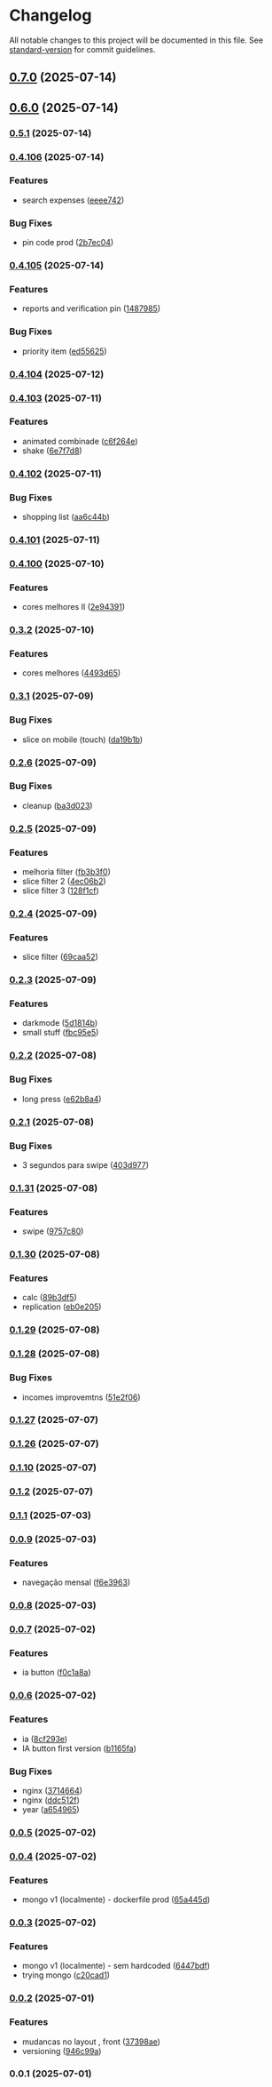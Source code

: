# Changelog

All notable changes to this project will be documented in this file. See [standard-version](https://github.com/conventional-changelog/standard-version) for commit guidelines.

## [0.7.0](https://github.com/ErgonBerry/contas/compare/v0.6.0...v0.7.0) (2025-07-14)

## [0.6.0](https://github.com/ErgonBerry/contas/compare/v0.5.1...v0.6.0) (2025-07-14)

### [0.5.1](https://github.com/ErgonBerry/contas/compare/v0.4.106...v0.5.1) (2025-07-14)

### [0.4.106](https://github.com/ErgonBerry/contas/compare/v0.4.105...v0.4.106) (2025-07-14)


### Features

* search expenses ([eeee742](https://github.com/ErgonBerry/contas/commit/eeee742ab5a6d770659b88c28124dd620a824c75))


### Bug Fixes

* pin code prod ([2b7ec04](https://github.com/ErgonBerry/contas/commit/2b7ec04e75b22d4133e6be7831b4f31621a73004))

### [0.4.105](https://github.com/ErgonBerry/contas/compare/v0.4.104...v0.4.105) (2025-07-14)


### Features

* reports and verification pin ([1487985](https://github.com/ErgonBerry/contas/commit/14879853a542a5015650ef1936bf1473d06ed6ed))


### Bug Fixes

* priority item ([ed55625](https://github.com/ErgonBerry/contas/commit/ed55625875458b5541a732e931e466cb33e1e79d))

### [0.4.104](https://github.com/ErgonBerry/contas/compare/v0.4.103...v0.4.104) (2025-07-12)

### [0.4.103](https://github.com/ErgonBerry/contas/compare/v0.4.102...v0.4.103) (2025-07-11)


### Features

* animated combinade ([c6f264e](https://github.com/ErgonBerry/contas/commit/c6f264ed37ce6e313c54611fbd7fc2ea09e02098))
* shake ([6e7f7d8](https://github.com/ErgonBerry/contas/commit/6e7f7d80851304b41866f04bb8835723311e0318))

### [0.4.102](https://github.com/ErgonBerry/contas/compare/v0.4.101...v0.4.102) (2025-07-11)


### Bug Fixes

* shopping list ([aa6c44b](https://github.com/ErgonBerry/contas/commit/aa6c44bb3bd61d3a582252f95ad414341d70b7f6))

### [0.4.101](https://github.com/ErgonBerry/contas/compare/v0.4.100...v0.4.101) (2025-07-11)

### [0.4.100](https://github.com/ErgonBerry/contas/compare/v0.3.2...v0.4.100) (2025-07-10)


### Features

* cores melhores II ([2e94391](https://github.com/ErgonBerry/contas/commit/2e94391c6aa1d8485f433cccca9540a3ae299bf7))

### [0.3.2](https://github.com/ErgonBerry/contas/compare/v0.3.1...v0.3.2) (2025-07-10)


### Features

* cores melhores ([4493d65](https://github.com/ErgonBerry/contas/commit/4493d65420fa4ceb063f0d9cdaa935713cc1b167))

### [0.3.1](https://github.com/ErgonBerry/contas/compare/v0.2.6...v0.3.1) (2025-07-09)


### Bug Fixes

* slice on mobile (touch) ([da19b1b](https://github.com/ErgonBerry/contas/commit/da19b1b1a59832cdd2e18ecfcef206e34f27c5b7))

### [0.2.6](https://github.com/ErgonBerry/contas/compare/v0.2.5...v0.2.6) (2025-07-09)


### Bug Fixes

* cleanup ([ba3d023](https://github.com/ErgonBerry/contas/commit/ba3d023d2f5255164b2a9f5dbf2d34ea8a04ec82))

### [0.2.5](https://github.com/ErgonBerry/contas/compare/v0.2.4...v0.2.5) (2025-07-09)


### Features

* melhoria filter ([fb3b3f0](https://github.com/ErgonBerry/contas/commit/fb3b3f0a225d79d10e456b37c2e0107b86313feb))
* slice filter 2 ([4ec06b2](https://github.com/ErgonBerry/contas/commit/4ec06b24bc3697a79e897b822945105fc3c13b00))
* slice filter 3 ([128f1cf](https://github.com/ErgonBerry/contas/commit/128f1cf227cac00cb8af9aa48fbe01f31b8b3e9e))

### [0.2.4](https://github.com/ErgonBerry/contas/compare/v0.2.3...v0.2.4) (2025-07-09)


### Features

* slice filter ([69caa52](https://github.com/ErgonBerry/contas/commit/69caa52e5648efa9230f4cb6b0893ab775fe3b64))

### [0.2.3](https://github.com/ErgonBerry/contas/compare/v0.2.2...v0.2.3) (2025-07-09)


### Features

* darkmode ([5d1814b](https://github.com/ErgonBerry/contas/commit/5d1814bc24014a3d8339d1881ecdbe5c8ce1d605))
* small stuff ([fbc95e5](https://github.com/ErgonBerry/contas/commit/fbc95e5f821db08137380c2dfec9fac7ba3a733d))

### [0.2.2](https://github.com/ErgonBerry/contas/compare/v0.2.1...v0.2.2) (2025-07-08)


### Bug Fixes

* long press ([e62b8a4](https://github.com/ErgonBerry/contas/commit/e62b8a4a0851949d77632d131a6ffccb9c07e142))

### [0.2.1](https://github.com/ErgonBerry/contas/compare/v0.1.31...v0.2.1) (2025-07-08)


### Bug Fixes

* 3 segundos para swipe ([403d977](https://github.com/ErgonBerry/contas/commit/403d977080baa8dcb650cf6f817aadb1d19fb79a))

### [0.1.31](https://github.com/ErgonBerry/contas/compare/v0.1.30...v0.1.31) (2025-07-08)


### Features

* swipe ([9757c80](https://github.com/ErgonBerry/contas/commit/9757c8029fac9d893dfda6a34136da72ab772c37))

### [0.1.30](https://github.com/ErgonBerry/contas/compare/v0.1.29...v0.1.30) (2025-07-08)


### Features

* calc ([89b3df5](https://github.com/ErgonBerry/contas/commit/89b3df5de19af05ee0e5d95351fe59ed2cc3b955))
* replication ([eb0e205](https://github.com/ErgonBerry/contas/commit/eb0e205f0f223ce69788bcfa2d7f16b0a26caa65))

### [0.1.29](https://github.com/ErgonBerry/contas/compare/v0.1.28...v0.1.29) (2025-07-08)

### [0.1.28](https://github.com/ErgonBerry/contas/compare/v0.1.27...v0.1.28) (2025-07-08)


### Bug Fixes

* incomes improvemtns ([51e2f06](https://github.com/ErgonBerry/contas/commit/51e2f0626afff453cbb6850eaf4f4b4644a9699b))

### [0.1.27](https://github.com/ErgonBerry/contas/compare/v0.1.26...v0.1.27) (2025-07-07)

### [0.1.26](https://github.com/ErgonBerry/contas/compare/v0.1.2...v0.1.26) (2025-07-07)

### [0.1.10](https://github.com/ErgonBerry/contas/compare/v0.1.2...v0.1.10) (2025-07-07)

### [0.1.2](https://github.com/ErgonBerry/contas/compare/v0.1.1...v0.1.2) (2025-07-07)

### [0.1.1](https://github.com/ErgonBerry/contas/compare/v0.1.0...v0.1.1) (2025-07-03)

### [0.0.9](https://github.com/ErgonBerry/contas/compare/v0.0.8...v0.0.9) (2025-07-03)


### Features

* navegação mensal ([f6e3963](https://github.com/ErgonBerry/contas/commit/f6e3963ba5646c00354170bc14ffdb9626e47b93))

### [0.0.8](https://github.com/ErgonBerry/contas/compare/v0.0.7...v0.0.8) (2025-07-03)

### [0.0.7](https://github.com/ErgonBerry/contas/compare/v0.0.6...v0.0.7) (2025-07-02)


### Features

* ia button ([f0c1a8a](https://github.com/ErgonBerry/contas/commit/f0c1a8aa063e134c6c6cf25b2413ff4f0b0920bb))

### [0.0.6](https://github.com/ErgonBerry/contas/compare/v0.0.5...v0.0.6) (2025-07-02)


### Features

* ia ([8cf293e](https://github.com/ErgonBerry/contas/commit/8cf293e5fd17d4b3fdbaa358f0ef47904684edaf))
* IA button first version ([b1165fa](https://github.com/ErgonBerry/contas/commit/b1165faf009955622a884361ec2ae73b2da1d4e2))


### Bug Fixes

* nginx ([3714664](https://github.com/ErgonBerry/contas/commit/3714664ec72a18edeb6ac71ef13775da7363da05))
* nginx ([ddc512f](https://github.com/ErgonBerry/contas/commit/ddc512ffb53b5b13df7167ffad275fcfee0a4f51))
* year ([a654965](https://github.com/ErgonBerry/contas/commit/a6549650c04495e9be15ff38a17a0c8c61bf47ab))

### [0.0.5](https://github.com/ErgonBerry/contas/compare/v0.0.4...v0.0.5) (2025-07-02)

### [0.0.4](https://github.com/ErgonBerry/contas/compare/v0.0.3...v0.0.4) (2025-07-02)


### Features

* mongo v1 (localmente) - dockerfile prod ([65a445d](https://github.com/ErgonBerry/contas/commit/65a445d0f961487fdf513e0237b6f725960298d7))

### [0.0.3](https://github.com/ErgonBerry/contas/compare/v0.0.2...v0.0.3) (2025-07-02)


### Features

* mongo v1 (localmente) - sem hardcoded ([6447bdf](https://github.com/ErgonBerry/contas/commit/6447bdfd76c9d3f4eaa2f23cee56fe8bfb67b501))
* trying mongo ([c20cad1](https://github.com/ErgonBerry/contas/commit/c20cad10d5fb36e1a22956ba35af99da87333088))

### [0.0.2](https://github.com/ErgonBerry/contas/compare/v0.0.1...v0.0.2) (2025-07-01)


### Features

* mudancas no layout , front ([37398ae](https://github.com/ErgonBerry/contas/commit/37398aee8fc44ecc2474c1b3bbff9f05a8a62bb3))
* versioning ([946c99a](https://github.com/ErgonBerry/contas/commit/946c99aedf787380cce3b621b64e0dc5649009d5))

### 0.0.1 (2025-07-01)
